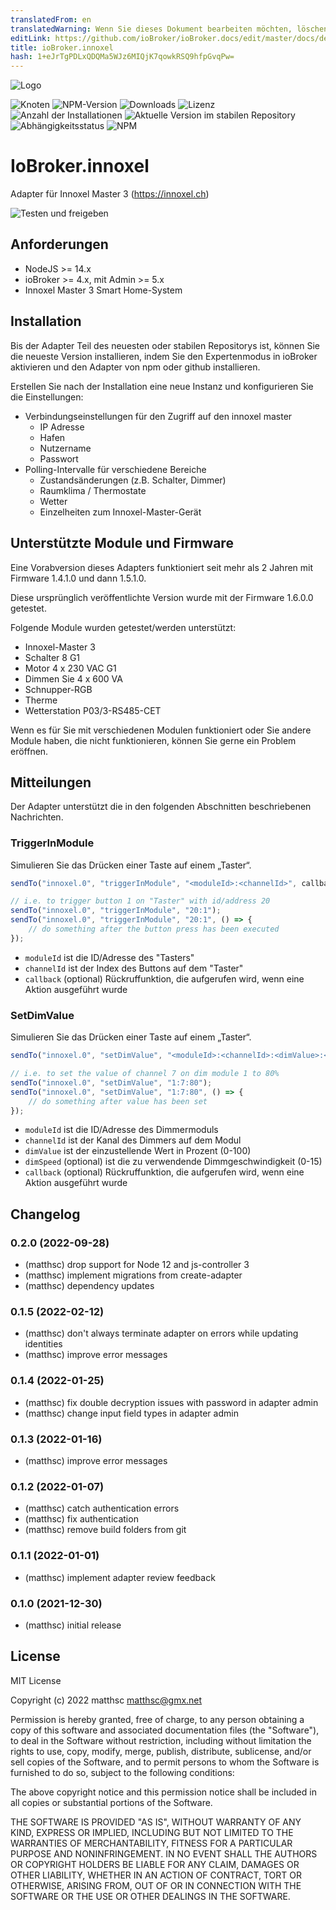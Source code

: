 ```yaml
---
translatedFrom: en
translatedWarning: Wenn Sie dieses Dokument bearbeiten möchten, löschen Sie bitte das Feld "translationsFrom". Andernfalls wird dieses Dokument automatisch erneut übersetzt
editLink: https://github.com/ioBroker/ioBroker.docs/edit/master/docs/de/adapterref/iobroker.innoxel/README.md
title: ioBroker.innoxel
hash: 1+eJrTgPDLxQDQMa5WJz6MIQjK7qowkRSQ9hfpGvqPw=
---
```

![Logo](../../../en/adapterref/iobroker.innoxel/admin/innoxel.png)

![Knoten](https://img.shields.io/node/v-lts/iobroker.innoxel)
![NPM-Version](https://img.shields.io/npm/v/iobroker.innoxel.svg)
![Downloads](https://img.shields.io/npm/dm/iobroker.innoxel.svg)
![Lizenz](https://img.shields.io/npm/l/iobroker.innoxel)
![Anzahl der Installationen](https://iobroker.live/badges/innoxel-installed.svg)
![Aktuelle Version im stabilen Repository](https://iobroker.live/badges/innoxel-stable.svg)
![Abhängigkeitsstatus](https://img.shields.io/david/matthsc/iobroker.innoxel.svg)
![NPM](https://nodei.co/npm/iobroker.innoxel.png?downloads=true)

# IoBroker.innoxel
Adapter für Innoxel Master 3 (https://innoxel.ch)

![Testen und freigeben](https://github.com/matthsc/ioBroker.innoxel/workflows/Test%20and%20Release/badge.svg)

## Anforderungen
- NodeJS >= 14.x
- ioBroker >= 4.x, mit Admin >= 5.x
- Innoxel Master 3 Smart Home-System

## Installation
Bis der Adapter Teil des neuesten oder stabilen Repositorys ist, können Sie die neueste Version installieren, indem Sie den Expertenmodus in ioBroker aktivieren und den Adapter von npm oder github installieren.

Erstellen Sie nach der Installation eine neue Instanz und konfigurieren Sie die Einstellungen:

- Verbindungseinstellungen für den Zugriff auf den innoxel master
    -   IP Adresse
    -   Hafen
    -   Nutzername
    -   Passwort
- Polling-Intervalle für verschiedene Bereiche
    - Zustandsänderungen (z.B. Schalter, Dimmer)
    - Raumklima / Thermostate
    -   Wetter
    - Einzelheiten zum Innoxel-Master-Gerät

## Unterstützte Module und Firmware
Eine Vorabversion dieses Adapters funktioniert seit mehr als 2 Jahren mit Firmware 1.4.1.0 und dann 1.5.1.0.

Diese ursprünglich veröffentlichte Version wurde mit der Firmware 1.6.0.0 getestet.

Folgende Module wurden getestet/werden unterstützt:

- Innoxel-Master 3
- Schalter 8 G1
- Motor 4 x 230 VAC G1
- Dimmen Sie 4 x 600 VA
- Schnupper-RGB
- Therme
- Wetterstation P03/3-RS485-CET

Wenn es für Sie mit verschiedenen Modulen funktioniert oder Sie andere Module haben, die nicht funktionieren, können Sie gerne ein Problem eröffnen.

## Mitteilungen
Der Adapter unterstützt die in den folgenden Abschnitten beschriebenen Nachrichten.

### TriggerInModule
Simulieren Sie das Drücken einer Taste auf einem „Taster“.

```ts
sendTo("innoxel.0", "triggerInModule", "<moduleId>:<channelId>", callback);

// i.e. to trigger button 1 on "Taster" with id/address 20
sendTo("innoxel.0", "triggerInModule", "20:1");
sendTo("innoxel.0", "triggerInModule", "20:1", () => {
    // do something after the button press has been executed
});
```

- <code>moduleId</code> ist die ID/Adresse des &quot;Tasters&quot;
- <code>channelId</code> ist der Index des Buttons auf dem &quot;Taster&quot;
- <code>callback</code> (optional) Rückruffunktion, die aufgerufen wird, wenn eine Aktion ausgeführt wurde

### SetDimValue
Simulieren Sie das Drücken einer Taste auf einem „Taster“.

```ts
sendTo("innoxel.0", "setDimValue", "<moduleId>:<channelId>:<dimValue>:<dimSpeed>", callback);

// i.e. to set the value of channel 7 on dim module 1 to 80%
sendTo("innoxel.0", "setDimValue", "1:7:80");
sendTo("innoxel.0", "setDimValue", "1:7:80", () => {
    // do something after value has been set
});
```

- <code>moduleId</code> ist die ID/Adresse des Dimmermoduls
- <code>channelId</code> ist der Kanal des Dimmers auf dem Modul
- <code>dimValue</code> ist der einzustellende Wert in Prozent (0-100)
- <code>dimSpeed</code> (optional) ist die zu verwendende Dimmgeschwindigkeit (0-15)
- <code>callback</code> (optional) Rückruffunktion, die aufgerufen wird, wenn eine Aktion ausgeführt wurde

## Changelog

<!--
    Placeholder for the next version (at the beginning of the line):
    ### **WORK IN PROGRESS**
-->
### 0.2.0 (2022-09-28)

-   (matthsc) drop support for Node 12 and js-controller 3
-   (matthsc) implement migrations from create-adapter
-   (matthsc) dependency updates

### 0.1.5 (2022-02-12)

-   (matthsc) don't always terminate adapter on errors while updating identities
-   (matthsc) improve error messages

### 0.1.4 (2022-01-25)

-   (matthsc) fix double decryption issues with password in adapter admin
-   (matthsc) change input field types in adapter admin

### 0.1.3 (2022-01-16)

-   (matthsc) improve error messages

### 0.1.2 (2022-01-07)

-   (matthsc) catch authentication errors
-   (matthsc) fix authentication
-   (matthsc) remove build folders from git

### 0.1.1 (2022-01-01)

-   (matthsc) implement adapter review feedback

### 0.1.0 (2021-12-30)

-   (matthsc) initial release

## License

MIT License

Copyright (c) 2022 matthsc <matthsc@gmx.net>

Permission is hereby granted, free of charge, to any person obtaining a copy
of this software and associated documentation files (the "Software"), to deal
in the Software without restriction, including without limitation the rights
to use, copy, modify, merge, publish, distribute, sublicense, and/or sell
copies of the Software, and to permit persons to whom the Software is
furnished to do so, subject to the following conditions:

The above copyright notice and this permission notice shall be included in all
copies or substantial portions of the Software.

THE SOFTWARE IS PROVIDED "AS IS", WITHOUT WARRANTY OF ANY KIND, EXPRESS OR
IMPLIED, INCLUDING BUT NOT LIMITED TO THE WARRANTIES OF MERCHANTABILITY,
FITNESS FOR A PARTICULAR PURPOSE AND NONINFRINGEMENT. IN NO EVENT SHALL THE
AUTHORS OR COPYRIGHT HOLDERS BE LIABLE FOR ANY CLAIM, DAMAGES OR OTHER
LIABILITY, WHETHER IN AN ACTION OF CONTRACT, TORT OR OTHERWISE, ARISING FROM,
OUT OF OR IN CONNECTION WITH THE SOFTWARE OR THE USE OR OTHER DEALINGS IN THE
SOFTWARE.